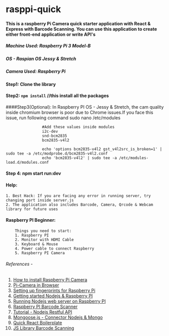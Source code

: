 # rasppi-quick

#### This is a raspberry Pi Camera quick starter application with React & Express with Barcode Scanning. You can use this application to create either front-end application or write API's

##### Machine Used: Raspberry Pi 3 Model-B
##### OS - Raspian OS Jessy & Stretch
##### Camera Used: Raspberry Pi 

#### Step1: Clone the library

#### Step2: ```npm install``` //this install all the packages

####Step3(Optional): In Raspberry PI OS - Jessy & Stretch, the cam quality inside chromium browser is poor due to Chrome issues.If you face this issue, run following command
                    sudo nano /etc/modules
                    
                    #Add these values inside modules
                    i2c-dev
                    snd-bcm2835
                    bcm2835-v4l2
                    
                    echo 'options bcm2835-v4l2 gst_v4l2src_is_broken=1' | sudo tee -a /etc/modprobe.d/bcm2835-v4l2.conf
                    echo 'bcm2835-v4l2' | sudo tee -a /etc/modules-load.d/modules.conf
                    
#### Step 4: npm start run:dev
             
#### Help:
    1. Best Hack: If you are facing any error in running server, try changing port inside server.js
    2. The application also includes Barcode, Camera, Qrcode & Webcam library for future uses
    
    
#### Raspberry PI Beginner:
        Things you need to start:
        1. Raspberry PI
        2. Monitor with HDMI Cable
        3. Keyboard & Mouse
        4. Power cable to connect Raspberry
        5. Raspberry PI Camera
         
    
###### References -
  1. [How to install Raspberry Pi Camera](https://thepihut.com/blogs/raspberry-pi-tutorials/16021420-how-to-install-use-the-raspberry-pi-camera)
  2. [Pi-Camera in Browser](https://reprage.com/post/pi-camera-module-in-the-browser)
  3. [Setting up fingerprints for Raspberry Pi](https://tutorials-raspberrypi.com/how-to-use-raspberry-pi-fingerprint-sensor-authentication/)
  4. [Getting started Nodejs & Raspberry PI](https://thejackalofjavascript.com/getting-started-raspberry-pi-node-js/)
  5. [Running Nodejs web server on Raspberry PI](https://blog.cloudboost.io/how-to-run-a-nodejs-web-server-on-a-raspberry-pi-for-development-3ef9ac0fc02c)
  6. [Raspberry PI Barcode Scanner](https://www.codepool.biz/raspberrypi-barcode-scanner-webcam-python.html)
  7. [Tutorial - Nodejs Restful API](https://www.codementor.io/olatundegaruba/nodejs-restful-apis-in-10-minutes-q0sgsfhbd)
  8. [Mongoose.js - Connector Nodejs & Mongo](http://mongoosejs.com/docs/index.html)
  9. [Quick React Boilerplate](https://github.com/theonlymikeever/quick-react)
  10. [JS Library Barcode Scanning](https://serratus.github.io/quaggaJS/)
